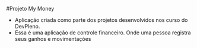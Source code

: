 #Projeto My Money

- Aplicação criada como parte dos projetos desenvolvidos nos curso do DevPleno.
- Essa é uma aplicação de controle financeiro. Onde uma pessoa registra seus ganhos e movimentações

